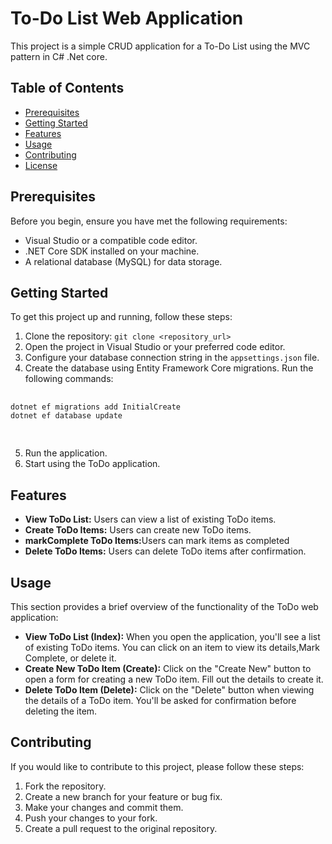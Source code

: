 <!DOCTYPE html>
<html>
<head>
</head>
<body>
    <h1>To-Do List Web Application</h1>
    <p>This project is a simple CRUD application for a To-Do List using the MVC pattern in C# .Net core.</p>
    <h2>Table of Contents</h2>
    <ul>
        <li><a href="#prerequisites">Prerequisites</a></li>
        <li><a href="#getting-started">Getting Started</a></li>
        <li><a href="#features">Features</a></li>
        <li><a href="#usage">Usage</a></li>
        <li><a href="#contributing">Contributing</a></li>
        <li><a href="#license">License</a></li>
    </ul>
    <h2 id="prerequisites">Prerequisites</h2>
    <p>Before you begin, ensure you have met the following requirements:</p>
    <ul>
        <li>Visual Studio or a compatible code editor.</li>
        <li>.NET Core SDK installed on your machine.</li>
        <li>A relational database (MySQL) for data storage.</li>
    </ul>
    <h2 id="getting-started">Getting Started</h2>
    <p>To get this project up and running, follow these steps:</p>
    <ol>
        <li>Clone the repository: <code>git clone &lt;repository_url&gt;</code></li>
        <li>Open the project in Visual Studio or your preferred code editor.</li>
        <li>Configure your database connection string in the <code>appsettings.json</code> file.</li>
        <li>Create the database using Entity Framework Core migrations. Run the following commands:</li>
    </ol>
    <pre>
        <code>
dotnet ef migrations add InitialCreate
dotnet ef database update
        </code>
    </pre>
    <ol start="5">
        <li>Run the application.</li>
        <li>Start using the ToDo application.</li>
    </ol>
    <h2 id="features">Features</h2>
    <ul>
        <li><strong>View ToDo List:</strong> Users can view a list of existing ToDo items.</li>
        <li><strong>Create ToDo Items:</strong> Users can create new ToDo items.</li>
        <li><strong>markComplete ToDo Items:</strong>Users can mark items as completed</li>
        <li><strong>Delete ToDo Items:</strong> Users can delete ToDo items after confirmation.</li>
    </ul>
    <h2 id="usage">Usage</h2>
    <p>This section provides a brief overview of the functionality of the ToDo web application:</p>
    <ul>
        <li><strong>View ToDo List (Index):</strong> When you open the application, you'll see a list of existing ToDo items. You can click on an item to view its details,Mark Complete, or delete it.</li>
        <li><strong>Create New ToDo Item (Create):</strong> Click on the "Create New" button to open a form for creating a new ToDo item. Fill out the details to create it.</li>
        <li><strong>Delete ToDo Item (Delete):</strong> Click on the "Delete" button when viewing the details of a ToDo item. You'll be asked for confirmation before deleting the item.</li>
    </ul>
    <!-- Continue with the rest of your README content -->
    <h2 id="contributing">Contributing</h2>
    <p>If you would like to contribute to this project, please follow these steps:</p>
    <ol>
        <li>Fork the repository.</li>
        <li>Create a new branch for your feature or bug fix.</li>
        <li>Make your changes and commit them.</li>
        <li>Push your changes to your fork.</li>
        <li>Create a pull request to the original repository.</li>
    </ol>
</body>
</html>
